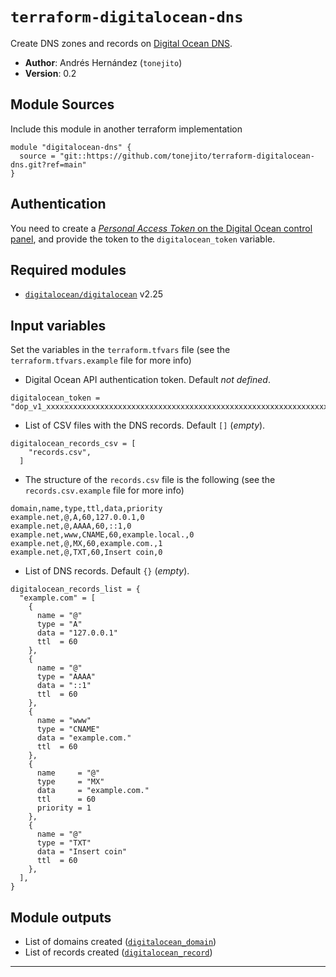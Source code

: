 <!--
	= ^ . ^ =
-->

# `terraform-digitalocean-dns`

Create DNS zones and records on [Digital Ocean DNS][digitalocean-dns].

- **Author**: Andrés Hernández (`tonejito`)
- **Version**: 0.2

## Module Sources

Include this module in another terraform implementation

```
module "digitalocean-dns" {
  source = "git::https://github.com/tonejito/terraform-digitalocean-dns.git?ref=main"
}
```

## Authentication

You need to create a [_Personal Access Token_ on the Digital Ocean control panel][digitalocean-api-token], and provide the token to the `digitalocean_token` variable.

## Required modules

- [`digitalocean/digitalocean`][digitalocean-terraform] v2.25

## Input variables

Set the variables in the `terraform.tfvars` file (see the `terraform.tfvars.example` file for more info)

- Digital Ocean API authentication token. Default _not defined_.

```
digitalocean_token = "dop_v1_xxxxxxxxxxxxxxxxxxxxxxxxxxxxxxxxxxxxxxxxxxxxxxxxxxxxxxxxxxxxxxxx"
```

- List of CSV files with the DNS records. Default `[]` (_empty_).

```
digitalocean_records_csv = [
    "records.csv",
  ]
```

- The structure of the `records.csv` file is the following (see the `records.csv.example` file for more info)

```
domain,name,type,ttl,data,priority
example.net,@,A,60,127.0.0.1,0
example.net,@,AAAA,60,::1,0
example.net,www,CNAME,60,example.local.,0
example.net,@,MX,60,example.com.,1
example.net,@,TXT,60,Insert coin,0
```

- List of DNS records. Default `{}` (_empty_).

```
digitalocean_records_list = {
  "example.com" = [
    {
      name = "@"
      type = "A"
      data = "127.0.0.1"
      ttl  = 60
    },
    {
      name = "@"
      type = "AAAA"
      data = "::1"
      ttl  = 60
    },
    {
      name = "www"
      type = "CNAME"
      data = "example.com."
      ttl  = 60
    },
    {
      name     = "@"
      type     = "MX"
      data     = "example.com."
      ttl      = 60
      priority = 1
    },
    {
      name = "@"
      type = "TXT"
      data = "Insert coin"
      ttl  = 60
    },
  ],
}
```

## Module outputs

- List of domains created ([`digitalocean_domain`][digitalocean-terraform-domain])
- List of records created ([`digitalocean_record`][digitalocean-terraform-record])

--------------------------------------------------------------------------------

[digitalocean-api-token]: https://docs.digitalocean.com/reference/api/create-personal-access-token/
[digitalocean-terraform]: https://registry.terraform.io/providers/digitalocean/digitalocean/2.25.2

[digitalocean-terraform-domain]: https://registry.terraform.io/providers/digitalocean/digitalocean/2.25.2/docs/resources/domain
[digitalocean-terraform-record]: https://registry.terraform.io/providers/digitalocean/digitalocean/2.25.2/docs/resources/record

[digitalocean-dns]: https://docs.digitalocean.com/products/networking/dns/
[digitalocean-dns-tutorial]: https://www.digitalocean.com/community/tutorial_series/an-introduction-to-managing-dns
